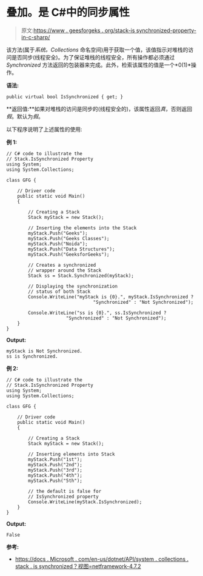 # 叠加。是 C#中的同步属性

> 原文:[https://www . geesforgeks . org/stack-is synchronized-property-in-c-sharp/](https://www.geeksforgeeks.org/stack-issynchronized-property-in-c-sharp/)

该方法(属于*系统。Collections* 命名空间)用于获取一个值，该值指示对堆栈的访问是否同步(线程安全)。为了保证堆栈的线程安全，所有操作都必须通过 *Synchronized* 方法返回的包装器来完成。此外，检索该属性的值是一个*0(1)*操作。

**语法:**

```
public virtual bool IsSynchronized { get; }
```

**返回值:**如果对堆栈的访问是同步的(线程安全的)，该属性返回*真*，否则返回*假*。默认为*假*。

以下程序说明了上述属性的使用:

**例 1:**

```
// C# code to illustrate the
// Stack.IsSynchronized Property
using System;
using System.Collections;

class GFG {

    // Driver code
    public static void Main()
    {

        // Creating a Stack
        Stack myStack = new Stack();

        // Inserting the elements into the Stack
        myStack.Push("Geeks");
        myStack.Push("Geeks Classes");
        myStack.Push("Noida");
        myStack.Push("Data Structures");
        myStack.Push("GeeksforGeeks");

        // Creates a synchronized
        // wrapper around the Stack
        Stack ss = Stack.Synchronized(myStack);

        // Displaying the synchronization
        // status of both Stack
        Console.WriteLine("myStack is {0}.", myStack.IsSynchronized ?
                                "Synchronized" : "Not Synchronized");

        Console.WriteLine("ss is {0}.", ss.IsSynchronized ? 
                      "Synchronized" : "Not Synchronized");
    }
}
```

**Output:**

```
myStack is Not Synchronized.
ss is Synchronized.

```

**例 2:**

```
// C# code to illustrate the
// Stack.IsSynchronized Property
using System;
using System.Collections;

class GFG {

    // Driver code
    public static void Main()
    {

        // Creating a Stack
        Stack myStack = new Stack();

        // Inserting elements into Stack
        myStack.Push("1st");
        myStack.Push("2nd");
        myStack.Push("3rd");
        myStack.Push("4th");
        myStack.Push("5th");

        // the default is false for
        // IsSynchronized property
        Console.WriteLine(myStack.IsSynchronized);
    }
}
```

**Output:**

```
False

```

**参考:**

*   [https://docs . Microsoft . com/en-us/dotnet/API/system . collections . stack . is synchronized？视图=netframework-4.7.2](https://docs.microsoft.com/en-us/dotnet/api/system.collections.stack.issynchronized?view=netframework-4.7.2)